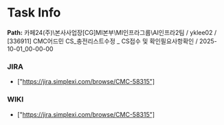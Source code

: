 # Task Info

**Path:** 카페24(주)\본사사업장\[CG]MI본부\MI인프라그룹\AI인프라2팀 / yklee02 / [336911] CMC어드민 CS_충전리스트수정 _ CS접수 및 확인필요사항확인 / 2025-10-01_00-00-00

### JIRA
- ["https://jira.simplexi.com/browse/CMC-58315"]

### WIKI
- ["https://jira.simplexi.com/browse/CMC-58315"]

